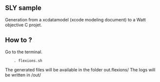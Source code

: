 ## SLY sample

Generation from a xcdatamodel (xcode modeling document) to a Watt objective C projet.

## How to ?

Go to the terminal.

```
    . flexions.sh
```

The generated files will be available in the folder out.flexions/
The logs will be written in /out/


